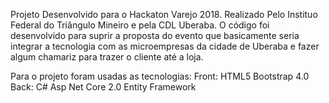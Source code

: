 Projeto Desenvolvido para o Hackaton Varejo 2018. Realizado Pelo Instituo Federal do Triângulo Mineiro e pela CDL Uberaba. O código foi desenvolvido para suprir a proposta do evento que basicamente seria integrar a tecnologia com as microempresas da cidade de Uberaba e fazer algum chamariz para trazer o cliente até a loja.

Para o projeto foram usadas as tecnologias: Front: HTML5 Bootstrap 4.0 Back: C# Asp Net Core 2.0 Entity Framework
